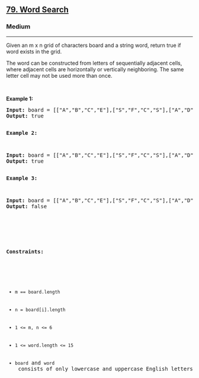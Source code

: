 <h2><a href="https://leetcode.com/problems/word-search/description/">79. Word Search</a></h2><h3>Medium</h3><hr><div><p>Given an m x n grid of characters board and a string word, return true if word exists in the grid.

The word can be constructed from letters of sequentially adjacent cells, where adjacent cells are horizontally or vertically neighboring. The same letter cell may not be used more than once.

<p>&nbsp;</p>
<p><strong>Example 1:</strong></p>
<pre><strong>Input:</strong> board = [["A","B","C","E"],["S","F","C","S"],["A","D","E","E"]], word = "ABCCED"
<strong>Output:</strong> true

<p><strong>Example 2:</strong></p>
<pre><strong>Input:</strong> board = [["A","B","C","E"],["S","F","C","S"],["A","D","E","E"]], word = "SEE"
<strong>Output:</strong> true

<p><strong>Example 3:</strong></p>
<pre><strong>Input:</strong> board = [["A","B","C","E"],["S","F","C","S"],["A","D","E","E"]], word = "ABCB"
<strong>Output:</strong> false


<p>&nbsp;</p>

<p><strong>Constraints:</strong></p>

<ul>
	<li><code>m == board.length</code></li>
	<li><code>n = board[i].length</code></li>
    <li><code>1 <= m, n <= 6</code></li>
    <li><code>1 <= word.length <= 15</code></li>
    <li><code>board</code> and <code>word</code> consists of only lowercase and uppercase English letters.</li>
</ul>
</div>